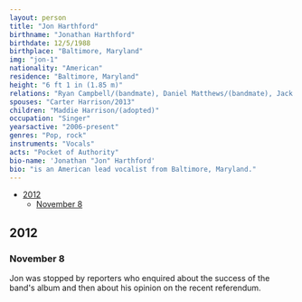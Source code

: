 ```yaml
---
layout: person
title: "Jon Harthford"
birthname: "Jonathan Harthford"
birthdate: 12/5/1988
birthplace: "Baltimore, Maryland"
img: "jon-1"
nationality: "American"
residence: "Baltimore, Maryland"
height: "6 ft 1 in (1.85 m)"
relations: "Ryan Campbell/(bandmate), Daniel Matthews/(bandmate), Jack Campbell/(bandmate)"
spouses: "Carter Harrison/2013"
children: "Maddie Harrison/(adopted)"
occupation: "Singer"
yearsactive: "2006-present"
genres: "Pop, rock"
instruments: "Vocals"
acts: "Pocket of Authority"
bio-name: 'Jonathan "Jon" Harthford'
bio: "is an American lead vocalist from Baltimore, Maryland."
---
```

-   [2012](#2012)
    -   [November 8](#november-8)

## 2012
### November 8
Jon was stopped by reporters who enquired about the success of the band's album and then about his opinion on the recent referendum.
